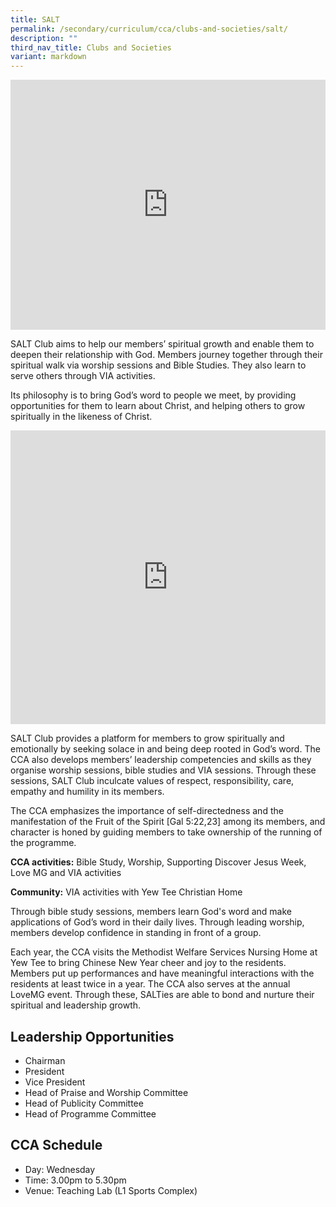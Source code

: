 ```yaml
---
title: SALT
permalink: /secondary/curriculum/cca/clubs-and-societies/salt/
description: ""
third_nav_title: Clubs and Societies
variant: markdown
---
```

<div style="width:100%; height:400px">
  <iframe class="ive_eobj_center" allowfullscreen="" frameborder="0" title="MGS Heritage Video" src="https://www.youtube.com/embed/ueZR3-75_gY" height="100%" width="100%">
  </iframe>
</div>

SALT Club aims to help our members’ spiritual growth and enable them to deepen their relationship with God. Members journey together through their spiritual walk via worship sessions and Bible Studies. They also learn to serve others through VIA activities.

Its philosophy is to bring God’s word to people we meet, by providing opportunities for them to learn about Christ, and helping others to grow spiritually in the likeness of Christ.

<div style="width:100%; height:470px">
	<iframe src="https://docs.google.com/presentation/d/e/2PACX-1vRHGB7ACYIKOABSlsLdzd-lE-EDNvu0yKOWMHnv0S2qF5PGw7BDFUChMGZphxyEI4CiBDkP8O3ZlHcB/embed?start=true&amp;loop=true&amp;delayms=3000" frameborder="0" width="100%" height="100%" allowfullscreen="true"></iframe>
</div>

SALT Club provides a platform for members to grow spiritually and emotionally by seeking solace in and being deep rooted in God’s word. The CCA also develops members’ leadership competencies and skills as they organise worship sessions, bible studies and VIA sessions. Through these sessions, SALT Club inculcate values of respect, responsibility, care, empathy and humility in its members.

The CCA emphasizes the importance of self-directedness and the manifestation of the Fruit of the Spirit [Gal 5:22,23] among its members, and character is honed by guiding members to take ownership of the running of the programme.

**CCA activities:**&nbsp;Bible Study, Worship, Supporting Discover Jesus Week, Love MG and VIA activities

**Community:**&nbsp;VIA activities with Yew Tee Christian Home

Through bible study sessions, members learn God's word and make applications of God’s word in their daily lives. Through leading worship, members develop confidence in standing in front of a group.

Each year, the CCA visits the Methodist Welfare Services Nursing Home at Yew Tee to bring Chinese New Year cheer and joy to the residents. Members put up performances and have meaningful interactions with the residents at least twice in a year. The CCA also serves at the annual LoveMG event. Through these, SALTies are able to bond and nurture their spiritual and leadership growth.


## Leadership Opportunities

* Chairman
* President
* Vice President
* Head of Praise and Worship Committee
* Head of Publicity Committee
* Head of Programme Committee


## CCA Schedule
* Day: Wednesday 
* Time: 3.00pm to 5.30pm 
* Venue: Teaching Lab (L1 Sports Complex)